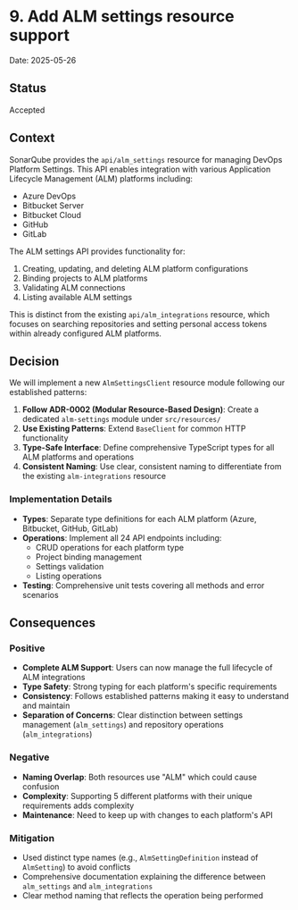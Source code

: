# 9. Add ALM settings resource support

Date: 2025-05-26

## Status

Accepted

## Context

SonarQube provides the `api/alm_settings` resource for managing DevOps Platform Settings. This API enables integration with various Application Lifecycle Management (ALM) platforms including:

- Azure DevOps
- Bitbucket Server
- Bitbucket Cloud
- GitHub
- GitLab

The ALM settings API provides functionality for:
1. Creating, updating, and deleting ALM platform configurations
2. Binding projects to ALM platforms
3. Validating ALM connections
4. Listing available ALM settings

This is distinct from the existing `api/alm_integrations` resource, which focuses on searching repositories and setting personal access tokens within already configured ALM platforms.

## Decision

We will implement a new `AlmSettingsClient` resource module following our established patterns:

1. **Follow ADR-0002 (Modular Resource-Based Design)**: Create a dedicated `alm-settings` module under `src/resources/`
2. **Use Existing Patterns**: Extend `BaseClient` for common HTTP functionality
3. **Type-Safe Interface**: Define comprehensive TypeScript types for all ALM platforms and operations
4. **Consistent Naming**: Use clear, consistent naming to differentiate from the existing `alm-integrations` resource

### Implementation Details

- **Types**: Separate type definitions for each ALM platform (Azure, Bitbucket, GitHub, GitLab)
- **Operations**: Implement all 24 API endpoints including:
  - CRUD operations for each platform type
  - Project binding management
  - Settings validation
  - Listing operations
- **Testing**: Comprehensive unit tests covering all methods and error scenarios

## Consequences

### Positive

- **Complete ALM Support**: Users can now manage the full lifecycle of ALM integrations
- **Type Safety**: Strong typing for each platform's specific requirements
- **Consistency**: Follows established patterns making it easy to understand and maintain
- **Separation of Concerns**: Clear distinction between settings management (`alm_settings`) and repository operations (`alm_integrations`)

### Negative

- **Naming Overlap**: Both resources use "ALM" which could cause confusion
- **Complexity**: Supporting 5 different platforms with their unique requirements adds complexity
- **Maintenance**: Need to keep up with changes to each platform's API

### Mitigation

- Used distinct type names (e.g., `AlmSettingDefinition` instead of `AlmSetting`) to avoid conflicts
- Comprehensive documentation explaining the difference between `alm_settings` and `alm_integrations`
- Clear method naming that reflects the operation being performed